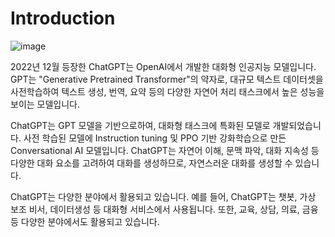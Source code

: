 # Introduction

![image](https://user-images.githubusercontent.com/7252598/231923020-9b1dea6d-8504-410e-a733-ef550b6c2591.png)


2022년 12월 등장한 ChatGPT는 OpenAI에서 개발한 대화형 인공지능 모델입니다. GPT는 "Generative Pretrained Transformer"의 약자로, 대규모 텍스트 데이터셋을 사전학습하여 텍스트 생성, 번역, 요약 등의 다양한 자연어 처리 태스크에서 높은 성능을 보이는 모델입니다.

ChatGPT는 GPT 모델을 기반으로하여, 대화형 태스크에 특화된 모델로 개발되었습니다. 사전 학습된 모델에 Instruction tuning 및 PPO 기반 강화학습으로 만든 Conversational AI 모델입니다. ChatGPT는 자연어 이해, 문맥 파악, 대화 지속성 등 다양한 대화 요소를 고려하여 대화를 생성하므로, 자연스러운 대화를 생성할 수 있습니다.

ChatGPT는 다양한 분야에서 활용되고 있습니다. 예를 들어, ChatGPT는 챗봇, 가상 보조 비서, 데이터생성 등 대화형 서비스에서 사용됩니다. 또한, 교육, 상담, 의료, 금융 등 다양한 분야에서도 활용되고 있습니다.
